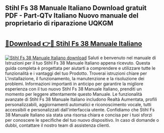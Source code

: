 ## Stihl Fs 38 Manuale Italiano Download gratuit PDF - Part-QTv Italiano Nuovo manuale del proprietario di riparazione UQKGM

# <h2><a href="http://dfdxyiz.blite.top/?on=Stihl+Fs+38+Manuale+Italiano">🔗Download 👉🔴 Stihl Fs 38 Manuale Italiano</a></h2>

[![Stihl Fs 38 Manuale Italiano download](https://i.imgur.com/lujVjoI.png)](http://dfdxyiz.blite.top/?on=Stihl+Fs+38+Manuale+Italiano)
Saluti e benvenuto nel manuale di Istruzioni per il tuo Stihl Fs 38 Manuale Italiano appena ricevuto. Questa guida completa è progettata per aiutarti a comprendere e utilizzare tutte le funzionalità e i vantaggi del tuo Prodotto. Troverai istruzioni chiare per L'installazione, il funzionamento, la manutenzione e la risoluzione dei problemi. Informazioni importanti in anticipo per garantire la migliore esperienza con il tuo nuovo Stihl Fs 38 Manuale Italiano, prenditi un momento per leggere attentamente questo Manuale. Le funzionalità avanzate di Stihl Fs 38 Manuale Italiano includono Realtà Aumentata, profili personalizzabili, aggiornamenti automatici e riconoscimento vocale, tutti accessibili e personalizzati dall'interfaccia utente. Confidiamo che Stihl Fs 38 Manuale Italiano sia stata una risorsa chiara e concisa per i tuoi sforzi per conoscere le specifiche del tuo nuovo dispositivo. In caso di domande o dubbi, contattare il nostro team di assistenza clienti.
